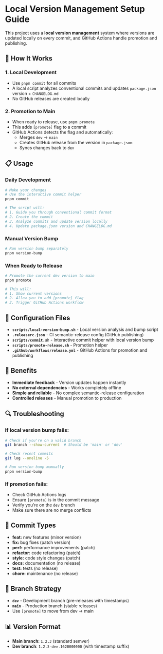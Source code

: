 # Local Version Management Setup Guide

This project uses a **local version management** system where versions are updated locally on every commit, and GitHub Actions handle promotion and publishing.

## 🚀 How It Works

### 1. **Local Development**
- Use `pnpm commit` for all commits
- A local script analyzes conventional commits and updates `package.json` version + `CHANGELOG.md`
- No GitHub releases are created locally

### 2. **Promotion to Main**
- When ready to release, use `pnpm promote` 
- This adds `[promote]` flag to a commit
- GitHub Actions detects the flag and automatically:
  - Merges `dev` → `main`
  - Creates GitHub release from the version in `package.json`
  - Syncs changes back to `dev`

## 📋 Usage

### Daily Development
```bash
# Make your changes
# Use the interactive commit helper
pnpm commit

# The script will:
# 1. Guide you through conventional commit format
# 2. Create the commit
# 3. Analyze commits and update version locally
# 4. Update package.json version and CHANGELOG.md
```

### Manual Version Bump
```bash
# Run version bump separately
pnpm version-bump
```

### When Ready to Release
```bash
# Promote the current dev version to main
pnpm promote

# This will:
# 1. Show current versions
# 2. Allow you to add [promote] flag
# 3. Trigger GitHub Actions workflow
```

## 🔧 Configuration Files

- **`scripts/local-version-bump.sh`** - Local version analysis and bump script
- **`.releaserc.json`** - CI semantic-release config (GitHub publishing)
- **`scripts/commit.sh`** - Interactive commit helper with local version bump
- **`scripts/promote-release.sh`** - Promotion helper
- **`.github/workflows/release.yml`** - GitHub Actions for promotion and publishing

## 🌟 Benefits

- **Immediate feedback** - Version updates happen instantly
- **No external dependencies** - Works completely offline
- **Simple and reliable** - No complex semantic-release configuration
- **Controlled releases** - Manual promotion to production

## 🔍 Troubleshooting

### If local version bump fails:
```bash
# Check if you're on a valid branch
git branch --show-current  # Should be 'main' or 'dev'

# Check recent commits
git log --oneline -5

# Run version bump manually
pnpm version-bump
```

### If promotion fails:
- Check GitHub Actions logs
- Ensure `[promote]` is in the commit message
- Verify you're on the `dev` branch
- Make sure there are no merge conflicts

## 📝 Commit Types

- **feat:** new features (minor version)
- **fix:** bug fixes (patch version)
- **perf:** performance improvements (patch)
- **refactor:** code refactoring (patch)
- **style:** code style changes (patch)
- **docs:** documentation (no release)
- **test:** tests (no release)
- **chore:** maintenance (no release)

## 🔄 Branch Strategy

- **`dev`** - Development branch (pre-releases with timestamps)
- **`main`** - Production branch (stable releases)
- Use `[promote]` to move from dev → main

## 📊 Version Format

- **Main branch**: `1.2.3` (standard semver)
- **Dev branch**: `1.2.3-dev.1620000000` (with timestamp suffix)
